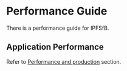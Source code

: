 # Performance Guide

There is a performance guide for IPFSfB.

## Application Performance

Refer to [Performance and production](https://github.com/IBM/IPFSfB#performance-and-production) section.
